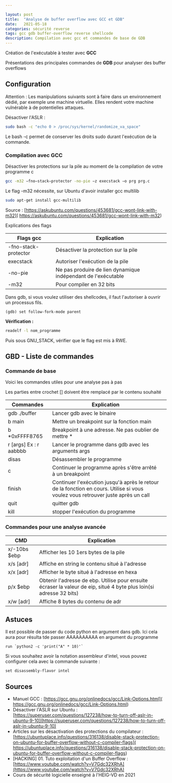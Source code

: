 ```yaml
---

layout: post
title:  "Analyse de buffer overflow avec GCC et GDB"
date:   2021-05-18 
categories: sécurité reverse 
tags: gcc gdb buffer-overflow reverse shellcode
description: Compilation avec gcc et commandes de base de GDB
---
```

Création de l'exécutable à tester avec **GCC**

Présentations des principales commandes de **GDB** pour analyser des buffer overflows

## Configuration

Attention : Les manipulations suivants sont à faire dans un environnement dédié, par exemple une machine virtuelle. Elles rendent votre machine vulnérable à de potentielles attaques.

Désactiver l'ASLR : 

```bash
sudo bash -c "echo 0 > /proc/sys/kernel/randomize_va_space"
```

Le bash -c permet de conserver les droits sudo durant l'exécution de la commande.

### Compilation avec GCC

Désactiver les protections sur la pile au moment de la compilation de votre programme c

```bash
gcc -m32 −fno−stack−protector -no-pie −z execstack −o prg prg.c

```

Le flag -m32 nécessite, sur Ubuntu d'avoir installer gcc multilib

```bash
sudo apt-get install gcc-multilib
```

Source :  [https://askubuntu.com/questions/453681/gcc-wont-link-with-m32]( https://askubuntu.com/questions/453681/gcc-wont-link-with-m32)



Explications des flags

| Flags gcc            | Explication                                                  |
| -------------------- | ------------------------------------------------------------ |
| -fno-stack-protector | Désactiver la protection sur la pile                         |
| execstack            | Autoriser l'exécution de la pile                             |
| -no-pie              | Ne pas produire de lien dynamique indépendant de l'exécutable |
| -m32                 | Pour compiler en 32 bits                                     |

Dans gdb, si vous voulez utiliser des shellcodes, il faut l'autoriser à ouvrir un processus fils.

```
(gdb) set follow-fork-mode parent
```

**Vérification :**

```bash
readelf -l nom_programme
```

Puis sous GNU_STACK, vérifier que le flag est mis à RWE.

## GBD - Liste de commandes

### Commande de base

Voici les commandes utiles pour une analyse pas à pas

Les parties entre crochet [] doivent être remplacé par le contenu souhaité

| Commandes              | Explication                                                  |      |
| ---------------------- | ------------------------------------------------------------ | ---- |
| gdb ./buffer           | Lancer gdb avec le binaire                                   |      |
| b main                 | Mettre un breakpoint sur la fonction main                    |      |
| b *0xFFFF8765          | Breakpoint à une adresse. Ne pas oublier de mettre *         |      |
| r [args] Ex : r aabbbb | Lancer le programme dans gdb avec les arguments args         |      |
| disas                  | Désassembler le programme                                    |      |
| c                      | Continuer le programme après s'être arrêté à un breakpoint   |      |
| finish                 | Continuer l'exécution jusqu'à après le retour de la fonction en cours. Utilise si vous voulez vous retrouver juste après un call |      |
| quit                   | quitter gdb                                                  |      |
| kill                   | stopper l'exécution du programme                             |      |

### Commandes pour une analyse avancée

| CMD          | Explication                                                  |
| ------------ | ------------------------------------------------------------ |
| x/-10bs $ebp | Afficher les 10 1ers bytes de la pile                        |
| x/s [adr]    | Affiche en string le contenu situé à l'adresse               |
| x/x [adr]    | Afficher le byte situé à l'adresse en hexa                   |
| p/x $ebp     | Obtenir l'adresse de ebp. Utilise pour ensuite écraser la valeur de eip, situé 4 byte plus loin(si adresse 32 bits) |
| x/w [adr]    | Affiche 8 bytes du contenu de adr                            |



## Astuces

Il est possible de passer du code python en argument dans gdb. Ici cela aura pour résulta tde passer AAAAAAAAAA en argument du programme

```
run `python2 -c 'print("A" * 10)'`
```



Si vous souhaitez avoir la notation assembleur d'intel, vous pouvez configurer cela avec la commande suivante :

```
set disassembly-flavor intel
```



## Sources 

- Manuel GCC : [https://gcc.gnu.org/onlinedocs/gcc/Link-Options.html]( https://gcc.gnu.org/onlinedocs/gcc/Link-Options.html)
- Désactiver l'ASLR sur Ubuntu : [https://superuser.com/questions/127238/how-to-turn-off-aslr-in-ubuntu-9-10](https://superuser.com/questions/127238/how-to-turn-off-aslr-in-ubuntu-9-10)
- Articles sur les désactivation des protections du compilateur : [https://ubuntuplace.info/questions/316138/disable-stack-protection-on-ubuntu-for-buffer-overflow-without-c-compiler-flags]( https://ubuntuplace.info/questions/316138/disable-stack-protection-on-ubuntu-for-buffer-overflow-without-c-compiler-flags)
- [HACKING] 01. Tuto exploitation d'un Buffer Overflow : [https://www.youtube.com/watch?v=V7Gdc32XRhA](https://www.youtube.com/watch?v=V7Gdc32XRhA)
- Cours de sécurité logicielle enseigné à l'HEIG-VD en 2021
